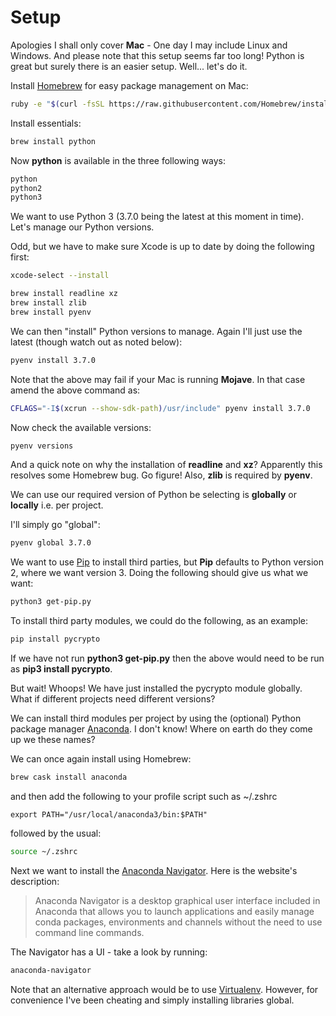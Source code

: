 # Setup

Apologies I shall only cover **Mac** - One day I may include Linux and Windows. And please note that this setup seems far too long! Python is great but surely there is an easier setup. Well... let's do it.

Install [Homebrew](https://brew.sh) for easy package management on Mac:

```bash
ruby -e "$(curl -fsSL https://raw.githubusercontent.com/Homebrew/install/master/install)"
```

Install essentials:

```bash
brew install python
```

Now **python** is available in the three following ways:

```bash
python
python2
python3
```

We want to use Python 3 (3.7.0 being the latest at this moment in time). Let's manage our Python versions.

Odd, but we have to make sure Xcode is up to date by doing the following first:

```bash
xcode-select --install
```

```bash
brew install readline xz
brew install zlib
brew install pyenv
```

We can then "install" Python versions to manage. Again I'll just use the latest (though watch out as noted below):

```bash
pyenv install 3.7.0
```

Note that the above may fail if your Mac is running **Mojave**. In that case amend the above command as:

```bash
CFLAGS="-I$(xcrun --show-sdk-path)/usr/include" pyenv install 3.7.0
```

Now check the available versions:

```bash
pyenv versions
```

And a quick note on why the installation of **readline** and **xz**? Apparently this resolves some Homebrew bug. Go figure!
Also, **zlib** is required by **pyenv**.

We can use our required version of Python be selecting is **globally** or **locally** i.e. per project.

I'll simply go "global":

```bash
pyenv global 3.7.0
```

We want to use [Pip](https://pypi.org/project/pip/) to install third parties, but **Pip** defaults to Python version 2, where we want version 3.
Doing the following should give us what we want:

```bash
python3 get-pip.py
```

To install third party modules, we could do the following, as an example:

```bash
pip install pycrypto
```

If we have not run **python3 get-pip.py** then the above would need to be run as **pip3 install pycrypto**.

But wait! Whoops! We have just installed the pycrypto module globally. What if different projects need different versions?

We can install third modules per project by using the (optional) Python package manager [Anaconda](https://www.anaconda.com/download/#macos).
I don't know! Where on earth do they come up we these names?

We can once again install using Homebrew:

```bash
brew cask install anaconda
```

and then add the following to your profile script such as ~/.zshrc

```vi
export PATH="/usr/local/anaconda3/bin:$PATH"
```

followed by the usual:

```bash
source ~/.zshrc
```

Next we want to install the [Anaconda Navigator](https://anaconda.org/anaconda/anaconda-navigator). Here is the website's description:
> Anaconda Navigator is a desktop graphical user interface included in Anaconda that allows you to launch applications and easily manage conda packages, environments and channels without the need to use command line commands.

The Navigator has a UI - take a look by running:

```bash
anaconda-navigator
```

Note that an alternative approach would be to use [Virtualenv](https://virtualenv.pypa.io).
However, for convenience I've been cheating and simply installing libraries global.